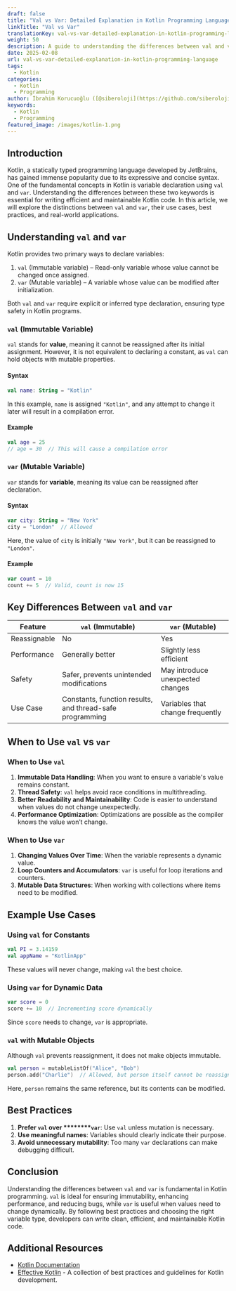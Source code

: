 ```yaml
---
draft: false
title: "Val vs Var: Detailed Explanation in Kotlin Programming Language"
linkTitle: "Val vs Var"
translationKey: val-vs-var-detailed-explanation-in-kotlin-programming-language
weight: 50
description: A guide to understanding the differences between val and var in Kotlin programming language
date: 2025-02-08
url: val-vs-var-detailed-explanation-in-kotlin-programming-language
tags:
  - Kotlin
categories:
  - Kotlin
  - Programming
author: İbrahim Korucuoğlu ([@siberoloji](https://github.com/siberoloji))
keywords:
  - Kotlin
  - Programming
featured_image: /images/kotlin-1.png
---
```

## Introduction

Kotlin, a statically typed programming language developed by JetBrains, has gained immense popularity due to its expressive and concise syntax. One of the fundamental concepts in Kotlin is variable declaration using `val` and `var`. Understanding the differences between these two keywords is essential for writing efficient and maintainable Kotlin code. In this article, we will explore the distinctions between `val` and `var`, their use cases, best practices, and real-world applications.

## Understanding `val` and `var`

Kotlin provides two primary ways to declare variables:

1. `val` (Immutable variable) – Read-only variable whose value cannot be changed once assigned.
2. `var` (Mutable variable) – A variable whose value can be modified after initialization.

Both `val` and `var` require explicit or inferred type declaration, ensuring type safety in Kotlin programs.

### `val` (Immutable Variable)

`val` stands for **value**, meaning it cannot be reassigned after its initial assignment. However, it is not equivalent to declaring a constant, as `val` can hold objects with mutable properties.

#### Syntax

```kotlin
val name: String = "Kotlin"
```

In this example, `name` is assigned `"Kotlin"`, and any attempt to change it later will result in a compilation error.

#### Example

```kotlin
val age = 25
// age = 30  // This will cause a compilation error
```

### `var` (Mutable Variable)

`var` stands for **variable**, meaning its value can be reassigned after declaration.

#### Syntax

```kotlin
var city: String = "New York"
city = "London"  // Allowed
```

Here, the value of `city` is initially `"New York"`, but it can be reassigned to `"London"`.

#### Example

```kotlin
var count = 10
count += 5  // Valid, count is now 15
```

## Key Differences Between `val` and `var`

| Feature      | `val` (Immutable)                                        | `var` (Mutable)                  |
| ------------ | -------------------------------------------------------- | -------------------------------- |
| Reassignable | No                                                       | Yes                              |
| Performance  | Generally better                                         | Slightly less efficient          |
| Safety       | Safer, prevents unintended modifications                 | May introduce unexpected changes |
| Use Case     | Constants, function results, and thread-safe programming | Variables that change frequently |

## When to Use `val` vs `var`

### When to Use `val`

1. **Immutable Data Handling**: When you want to ensure a variable's value remains constant.
2. **Thread Safety**: `val` helps avoid race conditions in multithreading.
3. **Better Readability and Maintainability**: Code is easier to understand when values do not change unexpectedly.
4. **Performance Optimization**: Optimizations are possible as the compiler knows the value won’t change.

### When to Use `var`

1. **Changing Values Over Time**: When the variable represents a dynamic value.
2. **Loop Counters and Accumulators**: `var` is useful for loop iterations and counters.
3. **Mutable Data Structures**: When working with collections where items need to be modified.

## Example Use Cases

### Using `val` for Constants

```kotlin
val PI = 3.14159
val appName = "KotlinApp"
```

These values will never change, making `val` the best choice.

### Using `var` for Dynamic Data

```kotlin
var score = 0
score += 10  // Incrementing score dynamically
```

Since `score` needs to change, `var` is appropriate.

### `val` with Mutable Objects

Although `val` prevents reassignment, it does not make objects immutable.

```kotlin
val person = mutableListOf("Alice", "Bob")
person.add("Charlie")  // Allowed, but person itself cannot be reassigned
```

Here, `person` remains the same reference, but its contents can be modified.

## Best Practices

1. **Prefer ********`val`******** over \*\*\*\*****`var`**: Use `val` unless mutation is necessary.
2. **Use meaningful names**: Variables should clearly indicate their purpose.
3. **Avoid unnecessary mutability**: Too many `var` declarations can make debugging difficult.

## Conclusion

Understanding the differences between `val` and `var` is fundamental in Kotlin programming. `val` is ideal for ensuring immutability, enhancing performance, and reducing bugs, while `var` is useful when values need to change dynamically. By following best practices and choosing the right variable type, developers can write clean, efficient, and maintainable Kotlin code.

## Additional Resources

- [Kotlin Documentation](https://kotlinlang.org/docs/reference/variables.html)
- [Effective Kotlin](https://github.com/airbnb/effective-kotlin) - A collection of best practices and guidelines for Kotlin development.
  